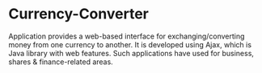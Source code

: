 # Currency-Converter


Application provides a web-based interface for exchanging/converting money from one currency to another. It is developed using Ajax, which is Java library with web features. Such applications have used for business, shares & finance-related areas.
